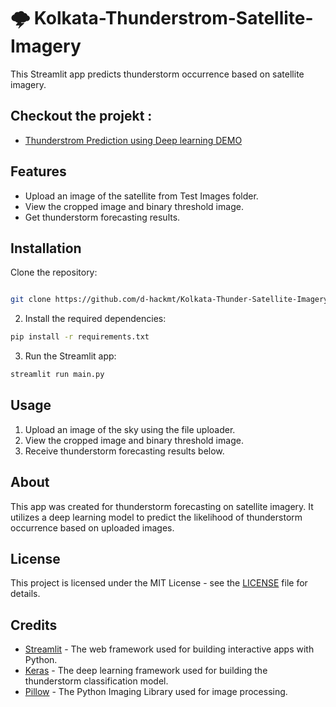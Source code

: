 # 🌩️ Kolkata-Thunderstrom-Satellite-Imagery

This Streamlit app predicts thunderstorm occurrence based on satellite imagery.

## Checkout the projekt : 
- [Thunderstrom Prediction using Deep learning DEMO ](https://thunderstrom.streamlit.app/) 




## Features

- Upload an image of the satellite from Test Images folder.
- View the cropped image and binary threshold image.
- Get thunderstorm forecasting results.

## Installation

 Clone the repository:

```bash

git clone https://github.com/d-hackmt/Kolkata-Thunder-Satellite-Imagery.git

```

2. Install the required dependencies:

```bash
pip install -r requirements.txt
```

3. Run the Streamlit app:

```bash
streamlit run main.py
```
 
## Usage

1. Upload an image of the sky using the file uploader.
2. View the cropped image and binary threshold image.
3. Receive thunderstorm forecasting results below.

## About

This app was created for thunderstorm forecasting on satellite imagery. It utilizes a deep learning model to predict the likelihood of thunderstorm occurrence based on uploaded images.

## License

This project is licensed under the MIT License - see the [LICENSE](LICENSE) file for details.



## Credits

- [Streamlit](https://streamlit.io/) - The web framework used for building interactive apps with Python.
- [Keras](https://keras.io/) - The deep learning framework used for building the thunderstorm classification model.
- [Pillow](https://python-pillow.org/) - The Python Imaging Library used for image processing.


